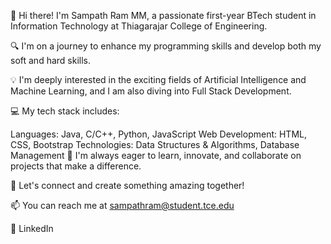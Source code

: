 👋 Hi there! I'm Sampath Ram MM, a passionate first-year BTech student in Information Technology at Thiagarajar College of Engineering.

🔍 I'm on a journey to enhance my programming skills and develop both my soft and hard skills.

💡 I'm deeply interested in the exciting fields of Artificial Intelligence and Machine Learning, and I am also diving into Full Stack Development.

💻 My tech stack includes:

Languages: Java, C/C++, Python, JavaScript
Web Development: HTML, CSS, Bootstrap
Technologies: Data Structures & Algorithms, Database Management
🚀 I'm always eager to learn, innovate, and collaborate on projects that make a difference.

🌟 Let's connect and create something amazing together!

📫 You can reach me at sampathram@student.tce.edu

🔗 LinkedIn

<!---
mmsampath777/mmsampath777 is a ✨ special ✨ repository because its `README.md` (this file) appears on your GitHub profile.
You can click the Preview link to take a look at your changes.
--->
